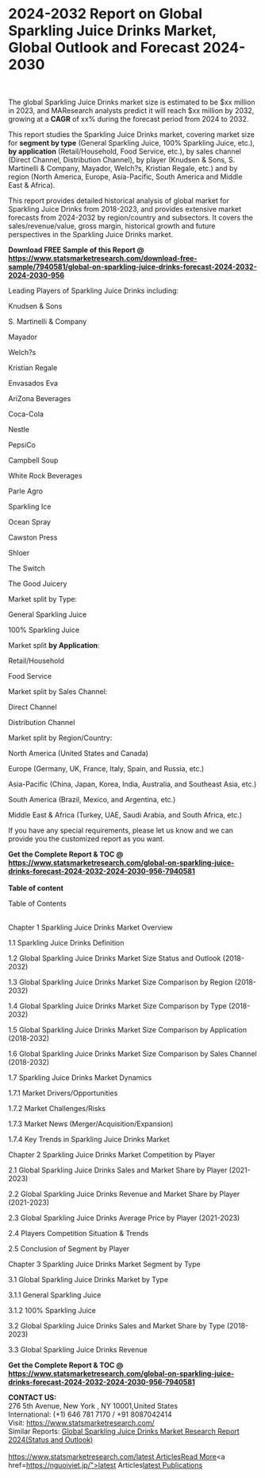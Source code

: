 <h1>2024-2032 Report on Global Sparkling Juice Drinks Market, Global Outlook and Forecast 2024-2030</h1><br/><p>The global Sparkling Juice Drinks market size is estimated to be $xx million in 2023, and MAResearch analysts predict it will reach $xx million by 2032, growing at a <strong>CAGR</strong> of xx% during the forecast period from 2024 to 2032.</p><p>This report studies the Sparkling Juice Drinks market, covering market size for <strong>segment by type</strong> (General Sparkling Juice, 100% Sparkling Juice, etc.), <strong>by application</strong> (Retail/Household, Food Service, etc.), by sales channel (Direct Channel, Distribution Channel), by player (Knudsen & Sons, S. Martinelli & Company, Mayador, Welch?s, Kristian Regale, etc.) and by region (North America, Europe, Asia-Pacific, South America and Middle East & Africa).</p><p>This report provides detailed historical analysis of global market for Sparkling Juice Drinks from 2018-2023, and provides extensive market forecasts from 2024-2032 by region/country and subsectors. It covers the sales/revenue/value, gross margin, historical growth and future perspectives in the Sparkling Juice Drinks market.</p><p><strong>Download FREE Sample of this Report @ <a href="https://www.statsmarketresearch.com/download-free-sample/7940581/global-on-sparkling-juice-drinks-forecast-2024-2032-2024-2030-956">https://www.statsmarketresearch.com/download-free-sample/7940581/global-on-sparkling-juice-drinks-forecast-2024-2032-2024-2030-956</a></strong></p><p>Leading Players of Sparkling Juice Drinks including:</p><p>Knudsen & Sons</p><p>S. Martinelli & Company</p><p>Mayador</p><p>Welch?s</p><p>Kristian Regale</p><p>Envasados Eva</p><p>AriZona Beverages</p><p>Coca-Cola</p><p>Nestle</p><p>PepsiCo</p><p>Campbell Soup</p><p>White Rock Beverages</p><p>Parle Agro</p><p>Sparkling Ice</p><p>Ocean Spray</p><p>Cawston Press</p><p>Shloer</p><p>The Switch</p><p>The Good Juicery</p><p>Market split by Type:</p><p>General Sparkling Juice</p><p>100% Sparkling Juice</p><p>Market split <strong>by Application</strong>:</p><p>Retail/Household</p><p>Food Service</p><p>Market split by Sales Channel:</p><p>Direct Channel</p><p>Distribution Channel</p><p>Market split by Region/Country:</p><p>North America (United States and Canada)</p><p>Europe (Germany, UK, France, Italy, Spain, and Russia, etc.)</p><p>Asia-Pacific (China, Japan, Korea, India, Australia, and Southeast Asia, etc.)</p><p>South America (Brazil, Mexico, and Argentina, etc.)</p><p>Middle East & Africa (Turkey, UAE, Saudi Arabia, and South Africa, etc.)</p><p>If you have any special requirements, please let us know and we can provide you the customized report as you want.</p><div><b>Get the Complete Report & TOC @ <a href="https://www.statsmarketresearch.com/global-on-sparkling-juice-drinks-forecast-2024-2032-2024-2030-956-7940581">https://www.statsmarketresearch.com/global-on-sparkling-juice-drinks-forecast-2024-2032-2024-2030-956-7940581</a></b></div><br><b>Table of content</b><p>Table of Contents<br />
 
 <br />
 
 Chapter 1 Sparkling Juice Drinks Market Overview<br />
 
  1.1 Sparkling Juice Drinks Definition<br />
 
  1.2 Global Sparkling Juice Drinks Market Size Status and Outlook (2018-2032)<br />
 
  1.3 Global Sparkling Juice Drinks Market Size Comparison by Region (2018-2032)<br />
 
  1.4 Global Sparkling Juice Drinks Market Size Comparison by Type (2018-2032)<br />
 
  1.5 Global Sparkling Juice Drinks Market Size Comparison by Application (2018-2032)<br />
 
  1.6 Global Sparkling Juice Drinks Market Size Comparison by Sales Channel (2018-2032)<br />
 
  1.7 Sparkling Juice Drinks Market Dynamics<br />
 
  1.7.1 Market Drivers/Opportunities<br />
 
  1.7.2 Market Challenges/Risks<br />
 
  1.7.3 Market News (Merger/Acquisition/Expansion)<br />
 
  1.7.4 Key Trends in Sparkling Juice Drinks Market<br />
 
 Chapter 2 Sparkling Juice Drinks Market Competition by Player<br />
 
  2.1 Global Sparkling Juice Drinks Sales and Market Share by Player (2021-2023)<br />
 
  2.2 Global Sparkling Juice Drinks Revenue and Market Share by Player (2021-2023)<br />
 
  2.3 Global Sparkling Juice Drinks Average Price by Player (2021-2023)<br />
 
  2.4 Players Competition Situation & Trends<br />
 
  2.5 Conclusion of Segment by Player<br />
 
 Chapter 3 Sparkling Juice Drinks Market Segment by Type<br />
 
  3.1 Global Sparkling Juice Drinks Market by Type<br />
 
  3.1.1 General Sparkling Juice<br />
 
  3.1.2 100% Sparkling Juice<br />
 
  3.2 Global Sparkling Juice Drinks Sales and Market Share by Type (2018-2023)<br />
 
  3.3 Global Sparkling Juice Drinks Revenue<br><div><b>Get the Complete Report & TOC @ <a href="https://www.statsmarketresearch.com/global-on-sparkling-juice-drinks-forecast-2024-2032-2024-2030-956-7940581">https://www.statsmarketresearch.com/global-on-sparkling-juice-drinks-forecast-2024-2032-2024-2030-956-7940581</a></b></div></p> <b>CONTACT US:</b><br>276 5th Avenue, New York , NY 10001,United States<br>International: (+1) 646 781 7170 / +91 8087042414<br>Visit: <a href="https://www.statsmarketresearch.com/">https://www.statsmarketresearch.com/</a><br>Similar Reports: <a href="https://www.statsmarketresearch.com/global-on-sparkling-juice-drinks-forecast-2024-2032-2024-2030-956-7940581">Global Sparkling Juice Drinks Market Research Report 2024(Status and Outlook)</a><br/><br/><a href="https://gyeongbokgung.com">https://www.statsmarketresearch.com/</a><a href="https://hallyeomaritime.com">latest Articles</a><a href="https://jingwansa.com">Read More</a><a href=https://nguoiviet.jp/">latest Articles</a><a href="https://www.intelmarketresearch.com/">latest Publications</a>